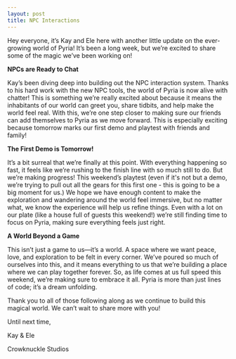 ```yaml
---
layout: post
title: NPC Interactions
---
```


Hey everyone, it’s Kay and Ele here with another little update on the ever-growing world of Pyria! It’s been a long week, but we’re excited to share some of the magic we’ve been working on!

**NPCs are Ready to Chat**

Kay’s been diving deep into building out the NPC interaction system. Thanks to his hard work with the new NPC tools, the world of Pyria is now alive with chatter! This is something we’re really excited about because it means the inhabitants of our world can greet you, share tidbits, and help make the world feel real. With this, we’re one step closer to making sure our friends can add themselves to Pyria as we move forward. This is especially exciting because tomorrow marks our first demo and playtest with friends and family!

**The First Demo is Tomorrow!**

It’s a bit surreal that we’re finally at this point. With everything happening so fast, it feels like we’re rushing to the finish line with so much still to do. But we’re making progress! This weekend’s playtest (even if it's not but a demo, we’re trying to pull out all the gears for this first one - this is going to be a big moment for us.) We hope we have enough content to make the exploration and wandering around the world feel immersive, but no matter what, we know the experience will help us refine things. Even with a lot on our plate (like a house full of guests this weekend!) we’re still finding time to focus on Pyria, making sure everything feels just right.

**A World Beyond a Game**

This isn’t just a game to us—it’s a world. A space where we want peace, love, and exploration to be felt in every corner. We’ve poured so much of ourselves into this, and it means everything to us that we’re building a place where we can play together forever. So, as life comes at us full speed this weekend, we’re making sure to embrace it all. Pyria is more than just lines of code; it’s a dream unfolding.

Thank you to all of those following along as we continue to build this magical world. We can’t wait to share more with you!

Until next time,

Kay & Ele

Crowknuckle Studios

